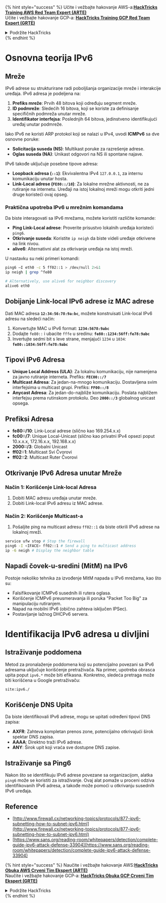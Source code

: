 {% hint style="success" %}
Učite i vežbajte hakovanje AWS-a:<img src="/.gitbook/assets/arte.png" alt="" data-size="line">[**HackTricks Training AWS Red Team Expert (ARTE)**](https://training.hacktricks.xyz/courses/arte)<img src="/.gitbook/assets/arte.png" alt="" data-size="line">\
Učite i vežbajte hakovanje GCP-a: <img src="/.gitbook/assets/grte.png" alt="" data-size="line">[**HackTricks Training GCP Red Team Expert (GRTE)**<img src="/.gitbook/assets/grte.png" alt="" data-size="line">](https://training.hacktricks.xyz/courses/grte)

<details>

<summary>Podržite HackTricks</summary>

* Proverite [**planove pretplate**](https://github.com/sponsors/carlospolop)!
* **Pridružite se** 💬 [**Discord grupi**](https://discord.gg/hRep4RUj7f) ili [**telegram grupi**](https://t.me/peass) ili nas **pratite** na **Twitteru** 🐦 [**@hacktricks\_live**](https://twitter.com/hacktricks\_live)**.**
* **Podelite hakovanje trikova slanjem PR-ova na** [**HackTricks**](https://github.com/carlospolop/hacktricks) i [**HackTricks Cloud**](https://github.com/carlospolop/hacktricks-cloud) github repozitorijume.

</details>
{% endhint %}


# Osnovna teorija IPv6

## Mreže

IPv6 adrese su strukturirane radi poboljšanja organizacije mreže i interakcije uređaja. IPv6 adresa je podeljena na:

1. **Prefiks mreže**: Prvih 48 bitova koji određuju segment mreže.
2. **ID podmreže**: Sledećih 16 bitova, koji se koriste za definisanje specifičnih podmreža unutar mreže.
3. **Identifikator interfejsa**: Poslednjih 64 bitova, jedinstveno identifikujući uređaj unutar podmreže.

Iako IPv6 ne koristi ARP protokol koji se nalazi u IPv4, uvodi **ICMPv6** sa dve osnovne poruke:
- **Solicitacija suseda (NS)**: Multikast poruke za razrešenje adrese.
- **Oglas suseda (NA)**: Unikast odgovori na NS ili spontane najave.

IPv6 takođe uključuje posebne tipove adresa:
- **Loopback adresa (`::1`)**: Ekvivalentna IPv4 `127.0.0.1`, za internu komunikaciju unutar hosta.
- **Link-Local adrese (`FE80::/10`)**: Za lokalne mrežne aktivnosti, ne za rutiranje na internetu. Uređaji na istoj lokalnoj mreži mogu otkriti jedni druge koristeći ovaj opseg.

### Praktična upotreba IPv6 u mrežnim komandama

Da biste interagovati sa IPv6 mrežama, možete koristiti različite komande:
- **Ping Link-Local adrese**: Proverite prisustvo lokalnih uređaja koristeći `ping6`.
- **Otkrivanje suseda**: Koristite `ip neigh` da biste videli uređaje otkrivene na link nivou.
- **alive6**: Alternativni alat za otkrivanje uređaja na istoj mreži.

U nastavku su neki primeri komandi:
```bash
ping6 –I eth0 -c 5 ff02::1 > /dev/null 2>&1
ip neigh | grep ^fe80

# Alternatively, use alive6 for neighbor discovery
alive6 eth0
```
## **Dobijanje Link-local IPv6 adrese iz MAC adrese**

Dati MAC adresa **`12:34:56:78:9a:bc`**, možete konstruisati Link-local IPv6 adresu na sledeći način:

1. Konvertujte MAC u IPv6 format: **`1234:5678:9abc`**
2. Dodajte `fe80::` i ubacite `fffe` u sredinu: **`fe80::1234:56ff:fe78:9abc`**
3. Invertujte sedmi bit s leve strane, menjajući `1234` u `1034`: **`fe80::1034:56ff:fe78:9abc`**

## **Tipovi IPv6 Adresa**

- **Unique Local Address (ULA)**: Za lokalnu komunikaciju, nije namenjena za javno rutiranje interneta. Prefiks: **`FEC00::/7`**
- **Multicast Adresa**: Za jedan-na-mnogo komunikaciju. Dostavljena svim interfejsima u multicast grupi. Prefiks: **`FF00::/8`**
- **Anycast Adresa**: Za jedan-do-najbliže komunikaciju. Poslata najbližem interfejsu prema rutinskom protokolu. Deo **`2000::/3`** globalnog unicast opsega.

## **Prefiksi Adresa**
- **fe80::/10**: Link-Local adrese (slično kao 169.254.x.x)
- **fc00::/7**: Unique Local-Unicast (slično kao privatni IPv4 opsezi poput 10.x.x.x, 172.16.x.x, 192.168.x.x)
- **2000::/3**: Globalni Unicast
- **ff02::1**: Multicast Svi Čvorovi
- **ff02::2**: Multicast Ruter Čvorovi

## **Otkrivanje IPv6 Adresa unutar Mreže**

### Način 1: Korišćenje Link-local Adresa
1. Dobiti MAC adresu uređaja unutar mreže.
2. Dobiti Link-local IPv6 adresu iz MAC adrese.

### Način 2: Korišćenje Multicast-a
1. Pošaljite ping na multicast adresu `ff02::1` da biste otkrili IPv6 adrese na lokalnoj mreži.
```bash
service ufw stop # Stop the firewall
ping6 -I <IFACE> ff02::1 # Send a ping to multicast address
ip -6 neigh # Display the neighbor table
```
## Napadi čovek-u-sredini (MitM) na IPv6
Postoje nekoliko tehnika za izvođenje MitM napada u IPv6 mrežama, kao što su:

- Falsifikovanje ICMPv6 susednih ili rutera oglasa.
- Korišćenje ICMPv6 preusmeravanja ili poruka "Packet Too Big" za manipulaciju rutiranjem.
- Napad na mobilni IPv6 (obično zahteva isključen IPSec).
- Postavljanje lažnog DHCPv6 servera.


# Identifikacija IPv6 adresa u divljini

## Istraživanje poddomena
Metod za pronalaženje poddomena koji su potencijalno povezani sa IPv6 adresama uključuje korišćenje pretraživača. Na primer, upotreba obrasca upita poput `ipv6.*` može biti efikasna. Konkretno, sledeća pretraga može biti korišćena u Google pretraživaču:
```bash
site:ipv6./
```
## Korišćenje DNS Upita
Da biste identifikovali IPv6 adrese, mogu se upitati određeni tipovi DNS zapisa:
- **AXFR**: Zahteva kompletan prenos zone, potencijalno otkrivajući širok spektar DNS zapisa.
- **AAAA**: Direktno traži IPv6 adrese.
- **ANY**: Širok upit koji vraća sve dostupne DNS zapise.

## Istraživanje sa Ping6
Nakon što se identifikuju IPv6 adrese povezane sa organizacijom, alatka `ping6` može se koristiti za istraživanje. Ovaj alat pomaže u proceni odziva identifikovanih IPv6 adresa, a takođe može pomoći u otkrivanju susednih IPv6 uređaja.


## Reference

* [http://www.firewall.cx/networking-topics/protocols/877-ipv6-subnetting-how-to-subnet-ipv6.html](http://www.firewall.cx/networking-topics/protocols/877-ipv6-subnetting-how-to-subnet-ipv6.html)
* [https://www.sans.org/reading-room/whitepapers/detection/complete-guide-ipv6-attack-defense-33904](https://www.sans.org/reading-room/whitepapers/detection/complete-guide-ipv6-attack-defense-33904)


{% hint style="success" %}
Naučite i vežbajte hakovanje AWS:<img src="/.gitbook/assets/arte.png" alt="" data-size="line">[**HackTricks Obuka AWS Crveni Tim Ekspert (ARTE)**](https://training.hacktricks.xyz/courses/arte)<img src="/.gitbook/assets/arte.png" alt="" data-size="line">\
Naučite i vežbajte hakovanje GCP-a: <img src="/.gitbook/assets/grte.png" alt="" data-size="line">[**HackTricks Obuka GCP Crveni Tim Ekspert (GRTE)**<img src="/.gitbook/assets/grte.png" alt="" data-size="line">](https://training.hacktricks.xyz/courses/grte)

<details>

<summary>Podržite HackTricks</summary>

* Proverite [**planove pretplate**](https://github.com/sponsors/carlospolop)!
* **Pridružite se** 💬 [**Discord grupi**](https://discord.gg/hRep4RUj7f) ili [**telegram grupi**](https://t.me/peass) ili **pratite** nas na **Twitteru** 🐦 [**@hacktricks\_live**](https://twitter.com/hacktricks\_live)**.**
* **Podelite hakovanje trikova slanjem PR-ova na** [**HackTricks**](https://github.com/carlospolop/hacktricks) i [**HackTricks Cloud**](https://github.com/carlospolop/hacktricks-cloud) github repozitorijume.

</details>
{% endhint %}

